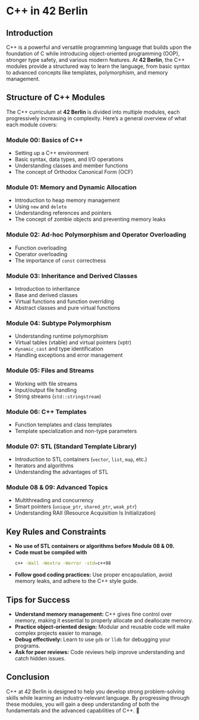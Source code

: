 # C++ in 42 Berlin

## Introduction
C++ is a powerful and versatile programming language that builds upon the foundation of C while introducing object-oriented programming (OOP), stronger type safety, and various modern features. At **42 Berlin**, the C++ modules provide a structured way to learn the language, from basic syntax to advanced concepts like templates, polymorphism, and memory management.

## Structure of C++ Modules
The C++ curriculum at **42 Berlin** is divided into multiple modules, each progressively increasing in complexity. Here’s a general overview of what each module covers:

### **Module 00: Basics of C++**
- Setting up a C++ environment
- Basic syntax, data types, and I/O operations
- Understanding classes and member functions
- The concept of Orthodox Canonical Form (OCF)

### **Module 01: Memory and Dynamic Allocation**
- Introduction to heap memory management
- Using `new` and `delete`
- Understanding references and pointers
- The concept of zombie objects and preventing memory leaks

### **Module 02: Ad-hoc Polymorphism and Operator Overloading**
- Function overloading
- Operator overloading
- The importance of `const` correctness

### **Module 03: Inheritance and Derived Classes**
- Introduction to inheritance
- Base and derived classes
- Virtual functions and function overriding
- Abstract classes and pure virtual functions

### **Module 04: Subtype Polymorphism**
- Understanding runtime polymorphism
- Virtual tables (vtable) and virtual pointers (vptr)
- `dynamic_cast` and type identification
- Handling exceptions and error management

### **Module 05: Files and Streams**
- Working with file streams
- Input/output file handling
- String streams (`std::stringstream`)

### **Module 06: C++ Templates**
- Function templates and class templates
- Template specialization and non-type parameters

### **Module 07: STL (Standard Template Library)**
- Introduction to STL containers (`vector`, `list`, `map`, etc.)
- Iterators and algorithms
- Understanding the advantages of STL

### **Module 08 & 09: Advanced Topics**
- Multithreading and concurrency
- Smart pointers (`unique_ptr`, `shared_ptr`, `weak_ptr`)
- Understanding RAII (Resource Acquisition Is Initialization)

## Key Rules and Constraints
- **No use of STL containers or algorithms before Module 08 & 09.**
- **Code must be compiled with**
  ```sh
  c++ -Wall -Wextra -Werror -std=c++98
  ```
- **Follow good coding practices:** Use proper encapsulation, avoid memory leaks, and adhere to the C++ style guide.

## Tips for Success
- **Understand memory management:** C++ gives fine control over memory, making it essential to properly allocate and deallocate memory.
- **Practice object-oriented design:** Modular and reusable code will make complex projects easier to manage.
- **Debug effectively:** Learn to use `gdb` or `lldb` for debugging your programs.
- **Ask for peer reviews:** Code reviews help improve understanding and catch hidden issues.

## Conclusion
C++ at 42 Berlin is designed to help you develop strong problem-solving skills while learning an industry-relevant language. By progressing through these modules, you will gain a deep understanding of both the fundamentals and the advanced capabilities of C++. 🚀

